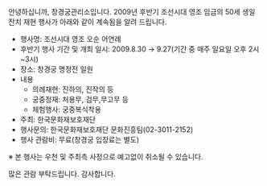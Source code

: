 안녕하십니까, 창경궁관리소입니다. 2009년 후반기 조선시대 영조 임금의 50세 생일 잔치 재현 행사가 아래와 같이 계속됨을 알려 드립니다.

- 행사명: 조선시대 영조 오순 어연례
- 후반기 행사 기간 및 개최 일시: 2009.8.30 → 9.27(기간 중 매주 일요일 오후 2시~3시)
- 장소: 창경궁 명정전 일원
- 내용
  - 의례재현: 진하의, 진작의 등
  - 궁중정재: 처용무, 검무,무고무 등
  - 체험행사: 궁중복식착용
- 주최: 한국문화재보호재단
- 행사문의: 한국문화재보호재단 문화진흥팀(02-3011-2152)
- 행사 관람비: 무료(창경궁 입장료는 별도)

※ 본 행사는 우천 및 주최측 사정으로 예고없이 취소될 수 있습니다.

많은 관람 부탁드립니다.
감사합니다.
